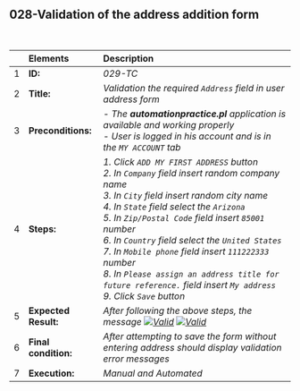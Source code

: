 ## 028-Validation of the address addition form

<br>

|     | Elements             | Description                                                                                                                                                                                                                                                                                                                                                                                                                                                                                   |
| :-- | :------------------- | :-------------------------------------------------------------------------------------------------------------------------------------------------------------------------------------------------------------------------------------------------------------------------------------------------------------------------------------------------------------------------------------------------------------------------------------------------------------------------------------------- |
| 1   | **ID:**              | _029-TC_                                                                                                                                                                                                                                                                                                                                                                                                                                                                                      |
| 2   | **Title:**           | _Validation the required `Address` field in user address form_                                                                                                                                                                                                                                                                                                                                                                                                                                |
| 3   | **Preconditions:**   | _- The **automationpractice.pl** application is available and working properly <br> - User is logged in his account and is in the `MY ACCOUNT` tab_                                                                                                                                                                                                                                                                                                                                           |
| 4   | **Steps:**           | _1. Click `ADD MY FIRST ADDRESS` button <br> 2. In `Company` field insert random company name <br> 3. In `City` field insert random city name <br> 4. In `State` field select the `Arizona` <br> 5. In `Zip/Postal Code` field insert `85001` number <br> 6. In `Country` field select the `United States` <br> 7. In `Mobile phone` field insert `111222333` number <br> 8. In `Please assign an address title for future reference.` field insert `My address` <br> 9. Click `Save` button_ |
| 5   | **Expected Result:** | _After following the above steps, the message [![Valid](https://img.shields.io/badge/There%20is%201%20errors-f3515c)](#) [![Valid](https://img.shields.io/badge/address1%20is%20required-f3515c)](#)_                                                                                                                                                                                                                                                                                         |
| 6   | **Final condition:** | _After attempting to save the form without entering address should display validation error messages_                                                                                                                                                                                                                                                                                                                                                                                         |
| 7   | **Execution:**       | _Manual and Automated_                                                                                                                                                                                                                                                                                                                                                                                                                                                                        |
